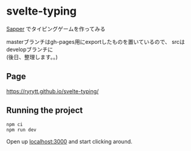 # svelte-typing

[Sapper](https://github.com/sveltejs/sapper) でタイピングゲームを作ってみる

masterブランチはgh-pages用にexportしたものを置いているので、
srcはdevelopブランチに  
(後日、整理します。。)

## Page
https://ryrytt.github.io/svelte-typing/


## Running the project

```bash
npm ci
npm run dev
```

Open up [localhost:3000](http://localhost:3000) and start clicking around.

